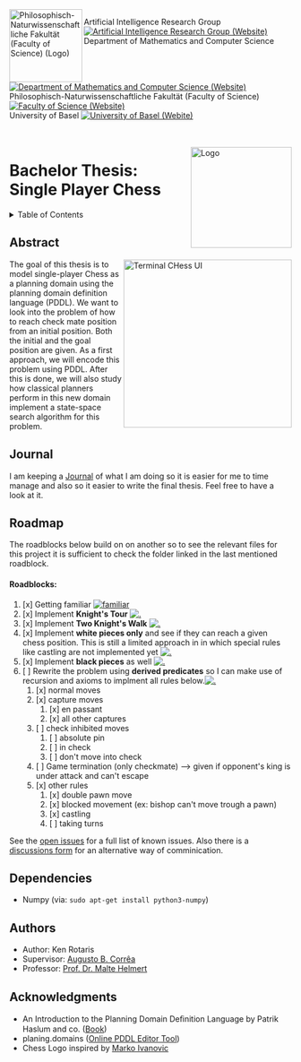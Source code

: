 <img width="130" align="left" src="https://webmo.ch/wp-content/uploads/2022/03/csm_fakulogo_372ebdb784-2.png" alt="Philosophisch-Naturwissenschaftliche Fakultät (Faculty of Science) (Logo)">

Artificial Intelligence Research Group [![Artificial Intelligence Research Group (Website)](https://webmo.ch/wp-content/uploads/2022/03/External_Link_Logo.png)][AI Group]<br>
Department of Mathematics and Computer Science [![Department of Mathematics and Computer Science (Website)](https://webmo.ch/wp-content/uploads/2022/03/External_Link_Logo.png)][dmi]<br>
Philosophisch-Naturwissenschaftliche Fakultät (Faculty of Science) [![Faculty of Science (Website)](https://webmo.ch/wp-content/uploads/2022/03/External_Link_Logo.png)][philnat]<br>
University of Basel [![University of Basel (Webite)](https://webmo.ch/wp-content/uploads/2022/03/External_Link_Logo.png)][unibas]<br><br><br>

<img width="180" align="right" src="https://webmo.ch/wp-content/uploads/2022/03/logo-4-1.png" alt="Logo">

# Bachelor Thesis: Single Player Chess
<!-- TABLE OF CONTENTS -->
<details>
  <summary>Table of Contents</summary>
  <ol>
    <li><a href="#abstract">Abstract</a></li>
    <li><a href="#journal">Journal</a></li>
    <li><a href="#roadmap">Roadmap</a></li>
    <li><a href="#authors">Authors</a></li>
    <li><a href="#acknowledgments">Acknowledgments</a></li>
  </ol>
</details>

<!-- Abstract -->
## Abstract
<img width="300" align="right" src="https://webmo.ch/wp-content/uploads/2022/03/Screenshot-from-2022-03-04-15-52-21.png" alt="Terminal CHess UI">
The goal of this thesis is to model single-player Chess as a planning domain using the planning domain definition language (PDDL). We want to look into the problem of how to reach check mate position from an initial position. Both the initial and the goal position are given. As a first approach, we will encode this problem using PDDL. After this is done, we will also study how classical planners perform in this new domain implement a state-space search algorithm for this problem. 
<br clear="right"/>

<!-- Journal -->
## Journal
I am keeping a [Journal](Journal.md) of what I am doing so it is easier for me to time manage and also so it easier to write the final thesis. Feel free to have a look at it.

<!-- ROADMAP -->
## Roadmap
The roadblocks below build on on another so to see the relevant files for this project it is sufficient to check the folder linked in the last mentioned roadblock.

<!-- ROADBLOCKS -->
#### Roadblocks: 
1. [x] Getting familiar [![familiar](https://webmo.ch/wp-content/uploads/2022/03/External_Link_Logo.png)][1_First_attempt]
2. [x] Implement **Knight's Tour** [![.](https://webmo.ch/wp-content/uploads/2022/03/External_Link_Logo.png)][2_Knights Tour]
3. [x] Implement **Two Knight's Walk** [![.](https://webmo.ch/wp-content/uploads/2022/03/External_Link_Logo.png)][3_Two Knights Tour]
4. [x] Implement **white pieces only** and see if they can reach a given chess position. This is still a limited approach in in which special rules like castling are not implemented yet [![.](https://webmo.ch/wp-content/uploads/2022/03/External_Link_Logo.png)][4_White_Pieces_limitated]
5. [x] Implement **black pieces** as well [![.](https://webmo.ch/wp-content/uploads/2022/03/External_Link_Logo.png)][5_white&black_limitated]
6. [ ] Rewrite the problem using **derived predicates** so I can make use of recursion and axioms to implment all rules below.[![.](https://webmo.ch/wp-content/uploads/2022/03/External_Link_Logo.png)][6_all_rules_implemented]
   1. [x] normal moves
   2. [x] capture moves
      1. [x] en passant
      2. [x] all other captures
   3. [ ] check inhibited moves
      1. [ ] absolute pin
      2. [ ] in check
      3. [ ] don't move into check
   4. [ ] Game termination (only checkmate) --> given if opponent's king is under attack and can't escape
   5. [x] other rules
      1. [x] double pawn move 
      2. [x] blocked movement (ex: bishop can't move trough a pawn)
      3. [x] castling
      4. [ ] taking turns

See the [open issues](https://github.com/kentaris/Bachelor-Thesis_Single-Player-Chess/issues) for a full list of known issues.
Also there is a [discussions form](https://github.com/kentaris/Bachelor-Thesis_Single-Player-Chess/discussions/) for an alternative way of comminication.

<!-- Requirements -->
## Dependencies

* Numpy (via: `sudo apt-get install python3-numpy`)

<!-- Authors -->
## Authors

* Author: Ken Rotaris<br>
* Supervisor: [Augusto B. Corrêa](https://ai.dmi.unibas.ch/people/correa/)
* Professor: [Prof. Dr. Malte Helmert](https://ai.dmi.unibas.ch/people/helmert)

<!-- Acknowledgments -->
## Acknowledgments

* An Introduction to the Planning Domain Deﬁnition Language by Patrik Haslum and co. ([Book](https://www.morganclaypool.com/doi/abs/10.2200/S00900ED2V01Y201902AIM042))
* planing.domains ([Online PDDL Editor Tool](http://planning.domains/))
* Chess Logo inspired by [Marko Ivanovic](https://dribbble.com/shots/14950766/attachments/6667952?mode=media)

[AI Group]: https://ai.dmi.unibas.ch/
[dmi]: https://dmi.unibas.ch/en/
[philnat]: https://philnat.unibas.ch/
[unibas]: https://www.unibas.ch/
[1_First_attempt]: https://github.com/kentaris/Bachelor-Thesis_Single-Player-Chess/tree/main/Bachelorarbeit/Stages/1_First_attempt
[2_Knights Tour]: https://github.com/kentaris/Bachelor-Thesis_Single-Player-Chess/tree/main/Bachelorarbeit/Stages/2_Knights_Tour
[3_Two Knights Tour]: https://github.com/kentaris/Bachelor-Thesis_Single-Player-Chess/tree/main/Bachelorarbeit/Stages/3_Two_Knights_Tour
[4_White_Pieces_limitated]: https://github.com/kentaris/Bachelor-Thesis_Single-Player-Chess/tree/main/Bachelorarbeit/Stages/4_White_Pieces_limitated
[5_white&black_limitated]: https://github.com/kentaris/Bachelor-Thesis_Single-Player-Chess/tree/main/Bachelorarbeit/Stages/5_white&black_limitated
[6_all_rules_implemented]: https://github.com/kentaris/Bachelor-Thesis_Single-Player-Chess/tree/main/Bachelorarbeit/Stages/6_all_rules_implemented
